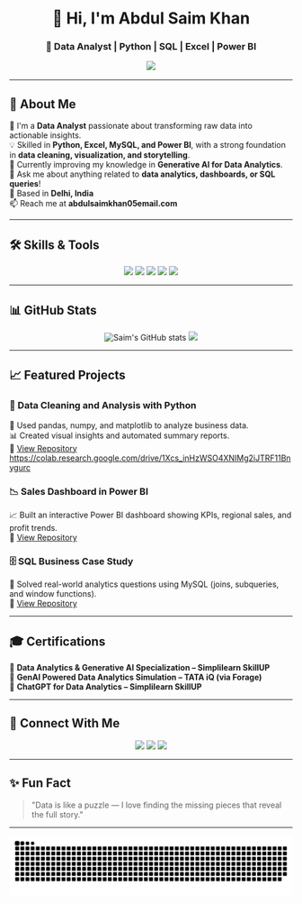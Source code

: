 <!-- Profile Header -->
<h1 align="center">👋 Hi, I'm Abdul Saim Khan</h1>
<h3 align="center">🚀 Data Analyst | Python | SQL | Excel | Power BI</h3>

<p align="center">
  <img src="https://media.giphy.com/media/L8K62iTDkzGX6/giphy.gif" width="300"/>
</p>

---

## 🧠 About Me

🎯 I'm a **Data Analyst** passionate about transforming raw data into actionable insights.  
💡 Skilled in **Python, Excel, MySQL, and Power BI**, with a strong foundation in **data cleaning, visualization, and storytelling**.  
🌱 Currently improving my knowledge in **Generative AI for Data Analytics**.  
💬 Ask me about anything related to **data analytics, dashboards, or SQL queries**!  
📍 Based in **Delhi, India**  
📫 Reach me at **abdulsaimkhan05email.com**

---

## 🛠️ Skills & Tools

<p align="center">
  <img src="https://img.shields.io/badge/Python-3776AB?style=for-the-badge&logo=python&logoColor=white"/>
  <img src="https://img.shields.io/badge/Excel-217346?style=for-the-badge&logo=microsoft-excel&logoColor=white"/>
  <img src="https://img.shields.io/badge/MySQL-00618A?style=for-the-badge&logo=mysql&logoColor=white"/>
  <img src="https://img.shields.io/badge/Power%20BI-F2C811?style=for-the-badge&logo=powerbi&logoColor=black"/>
  <img src="https://img.shields.io/badge/Data%20Visualization-4B0082?style=for-the-badge&logo=tableau&logoColor=white"/>
</p>

---

## 📊 GitHub Stats

<p align="center">
  <img src="https://github-readme-stats.vercel.app/api?username=abdulsaimkhan&show_icons=true&theme=radical" alt="Saim's GitHub stats" height="165"/>
  <img src="https://github-readme-stats.vercel.app/api/top-langs/?username=abdulsaimkhan&layout=compact&theme=radical" height="165"/>
</p>

---

## 📈 Featured Projects

### 🧩 Data Cleaning and Analysis with Python  
📄 Used pandas, numpy, and matplotlib to analyze business data.  
📊 Created visual insights and automated summary reports.  
🔗 [View Repository](#) https://colab.research.google.com/drive/1Xcs_inHzWSO4XNIMg2iJTRF11Bnygurc  

### 📉 Sales Dashboard in Power BI  
📈 Built an interactive Power BI dashboard showing KPIs, regional sales, and profit trends.  
🔗 [View Repository](#)  

### 🗄️ SQL Business Case Study  
💬 Solved real-world analytics questions using MySQL (joins, subqueries, and window functions).  
🔗 [View Repository](#)  

---

## 🎓 Certifications

🏅 **Data Analytics & Generative AI Specialization – Simplilearn SkillUP**  
🏅 **GenAI Powered Data Analytics Simulation – TATA iQ (via Forage)**  
🏅 **ChatGPT for Data Analytics – Simplilearn SkillUP**

---

## 🤝 Connect With Me

<p align="center">
  <a href="mailto:abdulsaimkhan05email.com"><img src="https://img.shields.io/badge/Gmail-D14836?style=for-the-badge&logo=gmail&logoColor=white"/></a>
  <a href="https://www.linkedin.com/in/abdul-saim-khan-a88333389/"><img src="https://img.shields.io/badge/LinkedIn-0077B5?style=for-the-badge&logo=linkedin&logoColor=white"/></a>
  <a href="https://github.com/abdulsaimkhan"><img src="https://img.shields.io/badge/GitHub-100000?style=for-the-badge&logo=github&logoColor=white"/></a>
</p>

---

## ✨ Fun Fact
> "Data is like a puzzle — I love finding the missing pieces that reveal the full story."

---

<p align="center">
  <img src="https://github.com/Platane/snk/raw/output/github-contribution-grid-snake.svg" alt="snake gif" />
</p>
